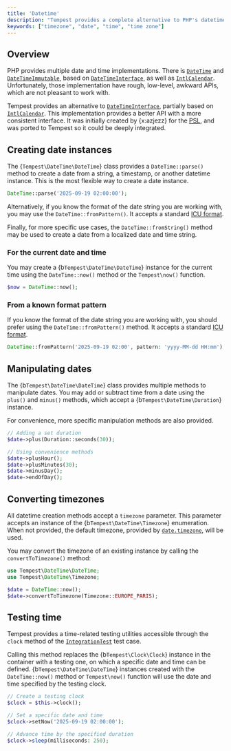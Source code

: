 ```yaml
---
title: 'Datetime'
description: "Tempest provides a complete alternative to PHP's datetime implementation, with a better API, deeply integrated into Tempest."
keywords: ["timezone", "date", "time", "time zone"]
---
```


## Overview

PHP provides multiple date and time implementations. There is [`DateTime`](https://www.php.net/manual/en/class.datetime.php) and [`DateTimeImmutable`](https://www.php.net/manual/en/class.datetimeimmutable.php), based on [`DateTimeInterface`](https://www.php.net/manual/en/class.datetimeinterface.php), as well as [`IntlCalendar`](https://www.php.net/manual/en/class.intlcalendar.php). Unfortunately, those implementation have rough, low-level, awkward APIs, which are not pleasant to work with.

Tempest provides an alternative to [`DateTimeInterface`](https://www.php.net/manual/en/class.datetimeinterface.php), partially based on [`IntlCalendar`](https://www.php.net/manual/en/class.intlcalendar.php). This implementation provides a better API with a more consistent interface. It was initially created by {x:azjezz} for the [PSL](https://github.com/azjezz/psl), and was ported to Tempest so it could be deeply integrated.

## Creating date instances

The {`Tempest\DateTime\DateTime`} class provides a `DateTime::parse()` method to create a date from a string, a timestamp, or another datetime instance. This is the most flexible way to create a date instance.

```php
DateTime::parse('2025-09-19 02:00:00');
```

Alternatively, if you know the format of the date string you are working with, you may use the `DateTime::fromPattern()`. It accepts a standard [ICU format](https://unicode-org.github.io/icu/userguide/format_parse/datetime/#datetime-format-syntax).

Finally, for more specific use cases, the `DateTime::fromString()` method may be used to create a date from a localized date and time string.

### For the current date and time

You may create a {b`Tempest\DateTime\DateTime`} instance for the current time using the `DateTime::now()` method or the `Tempest\now()` function.

```php
$now = DateTime::now();
```

### From a known format pattern

If you know the format of the date string you are working with, you should prefer using the `DateTime::fromPattern()` method. It accepts a standard [ICU format](https://unicode-org.github.io/icu/userguide/format_parse/datetime/#datetime-format-syntax).

```php
DateTime::fromPattern('2025-09-19 02:00', pattern: 'yyyy-MM-dd HH:mm');
```

## Manipulating dates

The {b`Tempest\DateTime\DateTime`} class provides multiple methods to manipulate dates. You may add or subtract time from a date using the `plus()` and `minus()` methods, which accept a {b`Tempest\DateTime\Duration`} instance.

For convenience, more specific manipulation methods are also provided.

```php
// Adding a set duration
$date->plus(Duration::seconds(30));

// Using convenience methods
$date->plusHour();
$date->plusMinutes(30);
$date->minusDay();
$date->endOfDay();
```

## Converting timezones

All datetime creation methods accept a `timezone` parameter. This parameter accepts an instance of the {b`Tempest\DateTime\Timezone`} enumeration. When not provided, the default timezone, provided by [`date.timezone`](https://www.php.net/manual/en/datetime.configuration.php#ini.date.timezone), will be used.

You may convert the timezone of an existing instance by calling the `convertToTimezone()` method:

```php
use Tempest\DateTime\DateTime;
use Tempest\DateTime\Timezone;

$date = DateTime::now();
$date->convertToTimezone(Timezone::EUROPE_PARIS);
```

## Testing time

Tempest provides a time-related testing utilities accessible through the `clock` method of the [`IntegrationTest`](https://github.com/tempestphp/tempest-framework/blob/main/src/Tempest/Framework/Testing/IntegrationTest.php) test case.

Calling this method replaces the {b`Tempest\Clock\Clock`} instance in the container with a testing one, on which a specific date and time can be defined. {b`Tempest\DateTime\DateTime`} instances created with the `DateTime::now()` method or `Tempest\now()` function will use the date and time specified by the testing clock.

```php
// Create a testing clock
$clock = $this->clock();

// Set a specific date and time
$clock->setNow('2025-09-19 02:00:00');

// Advance time by the specified duration
$clock->sleep(milliseconds: 250);
```

